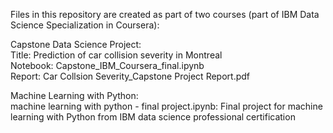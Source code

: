 Files in this repository are created as part of two courses (part of IBM Data Science Specialization in Coursera): 

Capstone Data Science Project:  <br />
Title: Prediction of car collision severity in Montreal  <br />
Notebook: Capstone_IBM_Coursera_final.ipynb  <br /> 
Report: Car Collsion Severity_Capstone Project Report.pdf  <br />

Machine Learning with Python:  <br />
machine learning with python - final project.ipynb: Final project for machine learning with Python from IBM data science professional certification
